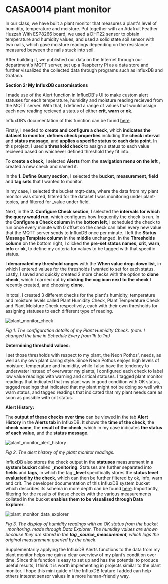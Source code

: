 # CASA0014 plant monitor
In our class, we have built a plant monitor that measures a plant's level of humidity, temperature and moisture. 
Put together with an Adafruit Feather Huzzah With ESP8266 board, we used a DHT22 sensor to obtain temperature and humidity values, and used a solid state soil sensor with two nails, which gave moisture readings depending on the resistance measured between the nails stuck into soil.

After building it, we published our data on the Internet through our department's MQTT server, set up a Raspberry Pi as a data store and further visualized the collected data through programs such as influxDB and Grafana.

<p><strong>Section 2: My InfluxDB customisations</strong></p>
<p>I made use of the Alert function in InfluxDB's UI to make custom alert statuses for each temperature, humidity and moisture reading recieved from the MQTT server. With that, I defined a range of values that would assign each new reading recieved a status of either <strong>crit</strong>, <strong>warn</strong> or <strong>ok</strong>.</p>

InfluxDB’s documentation of this function can be found [here](https://docs.influxdata.com/influxdb/cloud/monitor-alert/checks/create/).

<p>Firstly, I needed to <strong>create and configure a check</strong>, which <strong>indicates the dataset to monitor</strong>, <strong>defines check properties</strong> including the<strong> check interval </strong>and <strong>status message</strong>, and <strong>applies a specific status to each data point</strong>. In this project, I used a <strong>threshold check</strong> to assign a status to each value recieved based on whichever defined threshold they fit into. </p>

<p>To <strong>create a check</strong>, I selected <strong>Alerts</strong> from the <strong>navigation menu on the left</strong> , created a new check and named it.</p>

<p>In the <strong>1. Define Query section</strong>, I selected the <strong>bucket</strong>, <strong>measurement</strong>, <strong>field</strong> and <strong>tag sets</strong> that I wanted to monitor.</p>

<p> In my case, I selected the bucket mqtt-data, where the data from my plant monitor was stored, filtered for the dataset I was monitoring under plant-topics, and filtered for _value under field. </p>

<p>Next, in the <strong>2. Configure Check section</strong>, I selected the <strong>intervals for which the query would run</strong>, which configures how frequently the check is run. In the <strong>Configure a Check column</strong> in the<strong> bottom left</strong>, I scheduled the check to run once every minute with 0 offset so the check can label every new value that the MQTT server sends to InfluxDB once per minute. I left the <strong>Status Message Template column</strong> in the<strong> middle</strong> unchanged. In the <strong>Thresholds column</strong> on the bottom right, I clicked the <strong>pre-set status names</strong>, <strong>crit</strong>, <strong>warn</strong>, <strong>info</strong> or <strong>ok</strong>, to define my criteria for values to be tagged with that specific status.</p>

<p>I <strong>demarcated my threshold ranges</strong> with the <strong>When value drop-down list</strong>, in which I entered values for the thresholds I wanted to set for each status. Lastly, I saved and quickly created 2 more checks with the option to <strong>clone check</strong>, which I carried out by<strong> clicking the cog icon next to the check</strong> I recently created, and choosing <strong>clone</strong>.</p>

<p>In total, I created 3 different checks for the plant's humidity, temperature and moisture levels called Plant Humidity Check, Plant Temperature Check and Plant Moisture Check respectively, each with their own thresholds for assigning statuses to each different type of reading.</p>

![plant_monitor_check](https://user-images.githubusercontent.com/114293506/202552517-3c6e8165-0340-4b48-b6f7-4b193769b19c.png)
<p> <em>Fig 1. The configuration details of my Plant Humidity Check. (note. I changed the time in Schedule Every from 1h to 1m) </em></p>

<p><strong>Determining threshold values:</p></strong>
<p>I set those thresholds with respect to my plant, the Neon Pothos', needs, as well as my own plant caring style. Since Neon Pothos enjoys high levels of moisture, temperature and humidity, while I also  have the tendency to underwater instead of overwater my plants,  I configured each check to label low value readings with warning and critical statuses. I tagged plant monitor readings that indicated that my plant was in good condition with OK status, tagged readings that indicated that my plant might not be doing so well with warn status, and tagged readings that indicated that my plant needs care as soon as possible with crit status. </p>

<p><strong>Alert History:</p></strong>
<p>The<strong> output of these checks over time</strong> can be viewed in the tab <strong>Alert History</strong> in the <strong>Alerts tab</strong> in InfluxDB. It shows the <strong>time of the check</strong>, the <strong>check name</strong>, the <strong>result of the check</strong>, which in my case indicates <strong>the status of each value</strong>, and the <strong>status message</strong>.</p>

![plant_monitor_alert_history](https://user-images.githubusercontent.com/114293506/202552429-b300ff69-b759-45b9-ac7b-3d4b7917d1ae.png)
<p><em>Fig 2. The alert history of my plant monitor readings.</em></p>

InfluxDB also stores the check output in the <strong>statuses</strong> measurement in a <strong>system bucket</strong> called <strong>_monitoring</strong>. Statuses are further separated into <strong>fields</strong> and <strong>tags</strong>, in which the tag <strong>_level</strong> specifically stores the <strong>status level evaluated by the check</strong>, which can then be further filtered by ok, info, warn and crit. The developer documentation of this InfluxDB system bucket which describes its schema in more depth can be found [here](https://docs.influxdata.com/influxdb/cloud/reference/internals/system-buckets/). 
Importantly, filtering for the results of these checks with the various measurements collated in the bucket<strong> enables them to be visualised through Data Explorer</strong>.

![plant_monitor_data_explorer](https://user-images.githubusercontent.com/114293506/202552381-738fcb3f-2f4a-4b7e-a6a3-c1d18c0c8075.png)
<p><em>Fig 3. The display of humidity readings with an OK status from the bucket _monitoring, made through Data Explorer. The humidity values are shown because they are stored in the <strong>tag _source_measurement</strong>, which logs the original measurement queried by the check.</em></p>

<p>Supplementarily applying the InfluxDB Alerts functions to the data from my plant monitor helps me gain a clear overview of my plant’s condition over time. Since this function is easy to set up and has the potential to produce useful results, I think it is worth implementing in projects similar to the plant monitor. I hope this mini guide of the InfluxDB feature I added can help others intepret sensor values in a more human-friendly way.</p>


